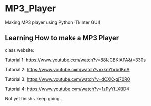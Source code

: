# MP3_Player
Making MP3 player using Python (Tkinter GUI)

## Learning How to make a MP3 Player
class website: 

Tutorial 1:
https://www.youtube.com/watch?v=88IJCBKlAPA&t=330s

Tutorial 2:
https://www.youtube.com/watch?v=xknYbrbdKnA

Tutorial 3:
https://www.youtube.com/watch?v=dCXKxgj70R0

Tutorial 4:
https://www.youtube.com/watch?v=1zPyYf_XBD4

Not yet finish~ keep going..

